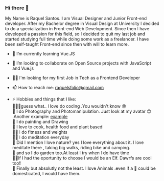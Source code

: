 


### Hi there 👋

My Name is Raquel Santos.
I am Visual Designer and Junior Front-end developer.
After my Bachelor degree in Visual Design at University I decided to do a specialization in Front-end Web Development.
Since then I have developed a passion for this field, so I decided to quit my last job and started studying full time while doing some work as a freelancer.
I have been self-taught Front-end since then with will to learn more.

- 🌱 I’m currently learning Vue.JS
- 👯 I’m looking to collaborate on Open Source projects with JavaScript and Vue.js
- 🧑‍💼 I'm looking for my first Job in Tech as a Frontend Developer
- 📫 How to reach me: raquelsfolio@gmail.com

- ⚡ Hobbies and things that I like:   
          👩🏼‍💻guess what.. I love do coding .You wouldn't know 😝  
          📸 I do Photography and Photomanipulation. Just look at my avatar 😊 .Another example: [example](https://www.facebook.com/126355427566807/photos/a.143730735829276/1113976698804670/)  
          🎨 I do painting and Drawing  
          🥑 I love to cook, health food and plant based  
          🤸‍♀️ I do fitness and weights   
          🧘‍♀️ I do meditation everyday   
          🌳  Did I mention I love nature? yes I love everything about it. I love meditate there , taking big walks, riding bike and camping.  
          🌽 and  so I do garden too.At least I try when I do have time  
          🧝‍♀️If I had the oportunity to choose I would be an Elf. Dawrfs are cool too!!  
          🐷 Finally but absolutly not the least. I love Animals .even if a 🐊 could be domesticated, I would have them.   
         
